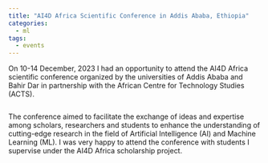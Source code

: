 ```yaml
---
title: "AI4D Africa Scientific Conference in Addis Ababa, Ethiopia"
categories:
  - ml
tags:
  - events
---
```

On 10-14 December, 2023 I had an opportunity to attend the AI4D Africa scientific conference organized by the universities of Addis Ababa and Bahir Dar in partnership with the African Centre for Technology Studies (ACTS).

<img src="/assets/images/addis1.heic" class="align-center" alt="">  

The conference aimed to facilitate the exchange of ideas and expertise among scholars, researchers and students to enhance the understanding of cutting-edge research in the field of Artificial Intelligence (AI) and Machine Learning (ML). I was very happy to attend the conference with students I supervise under the AI4D Africa scholarship project.

<img src="/assets/images/addis2.heic" class="align-center" alt="">  
